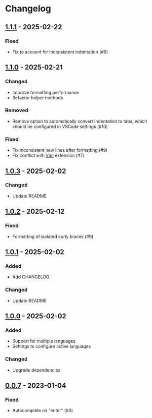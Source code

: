 # Changelog

## [1.1.1] - 2025-02-22

### Fixed

- Fix to account for inconsistent indentation (#9)

## [1.1.0] - 2025-02-21

### Changed

- Improve formatting performance
- Refactor helper methods

### Removed

- Remove option to automatically convert indentation to tabs, which should be configured in VSCode settings (#10)

### Fixed

- Fix inconsistent new lines after formatting (#9)
- Fix conflict with [Vim](https://marketplace.visualstudio.com/items?itemName=vscodevim.vim) extension (#7)

## [1.0.3] - 2025-02-02

### Changed

- Update README

## [1.0.2] - 2025-02-12

### Fixed

- Formatting of isolated curly braces (#9)

## [1.0.1] - 2025-02-02

### Added

- Add CHANGELOG

### Changed

- Update README

## [1.0.0] - 2025-02-02

### Added

- Support for multiple languages
- Settings to configure active languages

### Changed

- Upgrade dependencies

## [0.0.7] - 2023-01-04

### Fixed

- Autocomplete on "enter" (#3)

[unreleased]: https://github.com/ironcutter24/cs-curly-formatter/compare/v1.1.1...HEAD
[1.1.1]: https://github.com/ironcutter24/cs-curly-formatter/compare/v1.1.0...v1.1.1
[1.1.0]: https://github.com/ironcutter24/cs-curly-formatter/compare/v1.0.3...v1.1.0
[1.0.3]: https://github.com/ironcutter24/cs-curly-formatter/compare/v1.0.2...v1.0.3
[1.0.2]: https://github.com/ironcutter24/cs-curly-formatter/compare/v1.0.1...v1.0.2
[1.0.1]: https://github.com/ironcutter24/cs-curly-formatter/compare/v1.0.0...v1.0.1
[1.0.0]: https://github.com/ironcutter24/cs-curly-formatter/compare/v0.0.7...v1.0.0
[0.0.7]: https://github.com/ironcutter24/cs-curly-formatter/releases/tag/v0.0.7
